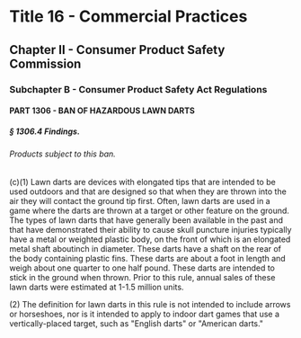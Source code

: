 
# Title 16 - Commercial Practices
## Chapter II - Consumer Product Safety Commission
### Subchapter B - Consumer Product Safety Act Regulations
#### PART 1306 - BAN OF HAZARDOUS LAWN DARTS
##### § 1306.4 Findings.
###### Products subject to this ban.

(c)(1) Lawn darts are devices with elongated tips that are intended to be used outdoors and that are designed so that when they are thrown into the air they will contact the ground tip first. Often, lawn darts are used in a game where the darts are thrown at a target or other feature on the ground. The types of lawn darts that have generally been available in the past and that have demonstrated their ability to cause skull puncture injuries typically have a metal or weighted plastic body, on the front of which is an elongated metal shaft aboutinch in diameter. These darts have a shaft on the rear of the body containing plastic fins. These darts are about a foot in length and weigh about one quarter to one half pound. These darts are intended to stick in the ground when thrown. Prior to this rule, annual sales of these lawn darts were estimated at 1-1.5 million units.

(2) The definition for lawn darts in this rule is not intended to include arrows or horseshoes, nor is it intended to apply to indoor dart games that use a vertically-placed target, such as "English darts" or "American darts."
